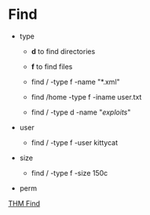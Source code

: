# Find

- type
    - **d** to find directories
    - **f** to find files

    - find / -type f -name "*.xml"
    - find /home -type f -iname user.txt
    - find / -type d -name "*exploits*"


- user
    - find / -type f -user kittycat
- size
    - find / -type f -size 150c
- perm



[THM Find](https://tryhackme.com/room/thefindcommand)


